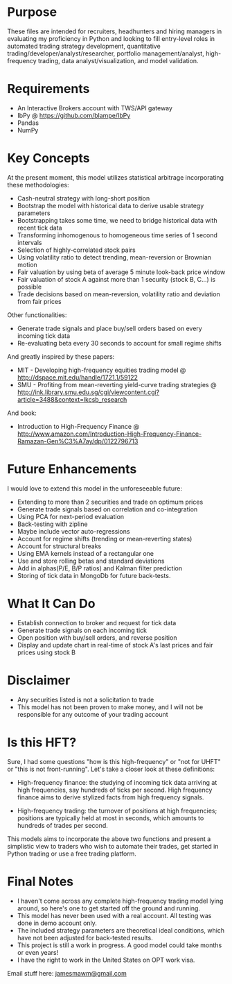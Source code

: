 Purpose
====================================
These files are intended for recruiters, headhunters and hiring managers in evaluating my proficiency in Python and looking to fill entry-level roles in automated trading strategy development, quantitative trading/developer/analyst/researcher, portfolio management/analyst, high-frequency trading, data analyst/visualization, and model validation.

Requirements
====================================
- An Interactive Brokers account with TWS/API gateway
- IbPy @ https://github.com/blampe/IbPy
- Pandas
- NumPy

Key Concepts
====================================
At the present moment, this model utilizes statistical arbitrage incorporating these methodologies:
- Cash-neutral strategy with long-short position
- Bootstrap the model with historical data to derive usable strategy parameters
- Bootstrapping takes some time, we need to bridge historical data with recent tick data
- Transforming inhomogenous to homogeneous time series of 1 second intervals
- Selection of highly-correlated stock pairs
- Using volatility ratio to detect trending, mean-reversion or Brownian motion
- Fair valuation by using beta of average 5 minute look-back price window
- Fair valuation of stock A against more than 1 security (stock B, C...) is possible
- Trade decisions based on mean-reversion, volatility ratio and deviation from fair prices

Other functionalities:
- Generate trade signals and place buy/sell orders based on every incoming tick data
- Re-evaluating beta every 30 seconds to account for small regime shifts

And greatly inspired by these papers:
- MIT - Developing high-frequency equities trading model 
  @ http://dspace.mit.edu/handle/1721.1/59122
- SMU - Profiting from mean-reverting yield-curve trading strategies
  @ http://ink.library.smu.edu.sg/cgi/viewcontent.cgi?article=3488&context=lkcsb_research

And book:
- Introduction to High-Frequency Finance
  @ http://www.amazon.com/Introduction-High-Frequency-Finance-Ramazan-Gen%C3%A7ay/dp/0122796713

Future Enhancements
====================================
I would love to extend this model in the unforeseeable future:
- Extending to more than 2 securities and trade on optimum prices
- Generate trade signals based on correlation and co-integration
- Using PCA for next-period evaluation
- Back-testing with zipline
- Maybe include vector auto-regressions
- Account for regime shifts (trending or mean-reverting states)
- Account for structural breaks
- Using EMA kernels instead of a rectangular one
- Use and store rolling betas and standard deviations
- Add in alphas(P/E, B/P ratios) and Kalman filter prediction
- Storing of tick data in MongoDb for future back-tests.

What It Can Do
=========================
- Establish connection to broker and request for tick data
- Generate trade signals on each incoming tick
- Open position with buy/sell orders, and reverse position
- Display and update chart in real-time of stock A's last prices and fair prices using stock B

Disclaimer
=========================
- Any securities listed is not a solicitation to trade
- This model has not been proven to make money, and I will not be responsible for any outcome of your trading account

Is this HFT?
======================== 
Sure, I had some questions "how is this high-frequency" or "not for UHFT" or "this is not front-running". Let's take a closer look at these definitions:
- High-frequency finance: the studying of incoming tick data arriving at high frequencies, say hundreds of ticks per second. High frequency finance aims to derive stylized facts from high frequency signals. 

- High-frequency trading: the turnover of positions at high frequencies; positions are typically held at most in seconds, which amounts to hundreds of trades per second.

This models aims to incorporate the above two functions and present a simplistic view to traders who wish to automate their trades, get started in Python trading or use a free trading platform.


Final Notes
========================
- I haven't come across any complete high-frequency trading model lying around, so here's one to get started off the ground and running.
- This model has never been used with a real account. All testing was done in demo account only.
- The included strategy parameters are theoretical ideal conditions, which have not been adjusted for back-tested results.
- This project is still a work in progress. A good model could take months or even years!
- I have the right to work in the United States on OPT work visa.

Email stuff here: jamesmawm@gmail.com

